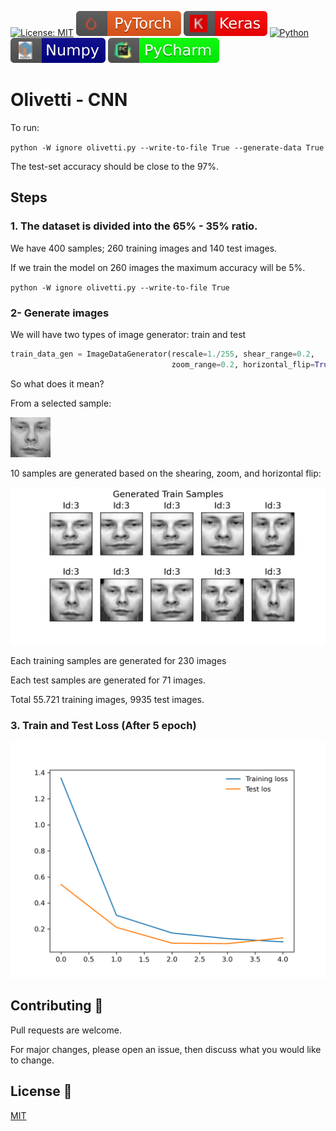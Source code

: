 [![License: MIT](https://img.shields.io/badge/License-MIT-yellow.svg)](https://opensource.org/licenses/MIT)
[![PyTorch](https://github.com/AhmetTavli/Badge/blob/master/badges/pytorch-badge.svg)](https://pytorch.org/)
[![Keras](https://github.com/AhmetTavli/Badge/blob/master/badges/keras_badge.svg)](https://keras.io/)
[![Python](https://upload.wikimedia.org/wikipedia/commons/f/fc/Blue_Python_3.7_Shield_Badge.svg)](https://www.python.org/)
[![Numpy](https://github.com/AhmetTavli/Badge/blob/master/badges/numpy_badge.svg)](https://numpy.org/)
[![PyCharm](https://github.com/AhmetTavli/Badge/blob/master/badges/pycharm_badge.svg)](https://www.jetbrains.com/pycharm/)

# Olivetti - CNN

To run:

`python -W ignore olivetti.py --write-to-file True --generate-data True`

 The test-set accuracy should be close to the 97%.
 
 ## Steps
 
### 1. The dataset is divided into the 65% - 35% ratio.

We have 400 samples; 260 training images and 140 test images.

If we train the model on 260 images the maximum accuracy will be 5%.

`python -W ignore olivetti.py --write-to-file True`

### 2- Generate images 

We will have two types of image generator: train and test

```python
train_data_gen = ImageDataGenerator(rescale=1./255, shear_range=0.2, 
                                    zoom_range=0.2, horizontal_flip=True)
```

So what does it mean?

From a selected sample:

![Image of example_img](3_0.png)

10 samples are generated based on the shearing, zoom, and horizontal flip:

![Image of train_gen](gen_train_samples.png)

Each training samples are generated for 230 images

Each test samples are generated for 71 images.

Total 55.721 training images, 9935 test images.

### 3. Train and Test Loss (After 5 epoch)

 ![Image of loss](olivetti_loss.png)


## Contributing :thought_balloon:
Pull requests are welcome.

For major changes, please open an issue, then discuss what you would like to change.

 ## License :scroll:
[MIT](https://opensource.org/licenses/MIT)
